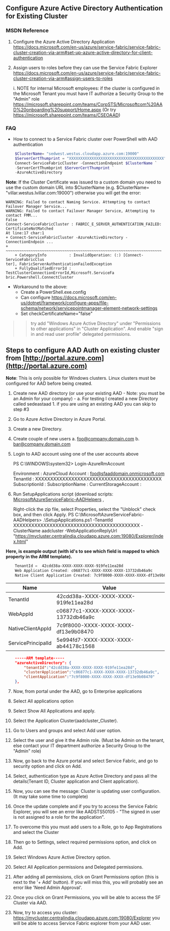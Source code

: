 ## Configure Azure Active Directory Authentication for Existing Cluster

### MSDN Reference
1) Configure the Azure Active Directory Application
https://docs.microsoft.com/en-us/azure/service-fabric/service-fabric-cluster-creation-via-arm#set-up-azure-active-directory-for-client-authentication 

2) Assign users to roles before they can use the Service Fabric Explorer
https://docs.microsoft.com/en-us/azure/service-fabric/service-fabric-cluster-creation-via-arm#assign-users-to-roles 

    i. NOTE for internal Microsoft employees: if the cluster is configured in the Microsoft Tenant you must have IT authorize a Security Group to the "Admin" role
https://microsoft.sharepoint.com/teams/CorpSTS/Microsoftcom%20AAD%20onboarding%20support/Home.aspx
(Or try https://microsoft.sharepoint.com/teams/CSEOAAD)

### FAQ

* How to connect to a Service Fabric cluster over PowerShell with AAD authentication

```PowerShell
    $ClusterName= "sedwest.westus.cloudapp.azure.com:19000"
    $ServerCertThumprint = "XXXXXXXXXXXXXXXXXXXXXXXXXXXXXXXXXXXXXXXXXX"
    Connect-ServiceFabricCluster -ConnectionEndpoint $ClusterName `
    -ServerCertThumbprint $ServerCertThumprint `
    -AzureActiveDirectory
```

**Note**: If the Cluster Certificate was issued to a custom domain you need to use the custom domain URL into $ClusterName (e.g. $ClusterName= "villar.westus.lvillar.com:19000") otherwise you will get the error:

    WARNING: Failed to contact Naming Service. Attempting to contact Failover Manager Service...
    WARNING: Failed to contact Failover Manager Service, Attempting to contact FMM...
    False
    Connect-ServiceFabricCluster : FABRIC_E_SERVER_AUTHENTICATION_FAILED: 
    CertificateNotMatched
    At line:17 char:1
    + Connect-ServiceFabricCluster -AzureActiveDirectory -ConnectionEndpoin ...
    + ~~~~~~~~~~~~~~~~~~~~~~~~~~~~~~~~~~~~~~~~~~~~~~~~~~~~~~~~~~~~~~~~~~~~~
        + CategoryInfo          : InvalidOperation: (:) [Connect-ServiceFabricClus 
    ter], FabricServerAuthenticationFailedException
        + FullyQualifiedErrorId : TestClusterConnectionErrorId,Microsoft.ServiceFa 
    bric.Powershell.ConnectCluster

* Workaround to the above:
    * Create a PowerShell.exe.config
    * Can configure https://docs.microsoft.com/en-us/dotnet/framework/configure-apps/file-schema/network/servicepointmanager-element-network-settings
    * Set checkCertificateName="false" 

>> try add "Windows Azure Active Directory" under "Permissions to other applications" in "Cluster Application". And enable "sign in and read user profile" delegated permissions.


## Steps to configure AAD Auth on existing cluster from [http://portal.azure.com](http://portal.azure.com) 
**Note**: This is only possible for Windows clusters. Linux clusters must be configured for AAD before being created.

1. Create new AAD directory (or use your existing AAD - Note: you must be an Admin for your company) - 
    a. For testing I created a new Directory called sedeastaad
        1. if you are using an existing AAD you can skip to step #3

2. Go to Azure Active Directory in Azure Portal.

3. Create a new Directory.

4. Create couple of new users
    a. foo@company.domain.com
    b. bar@company.domain.com 

5. Login to AAD account using one of the user accounts above

    PS C:\WINDOWS\system32> Login-AzureRmAccount

    Environment           : AzureCloud
    Account               : foo@sfaaddomain.onmicrosoft.com
    TenantId              : XXXXXXXXXXXXXXXXXXXXXXXXXXXXXXXXXXXXXXXXXX
    SubscriptionId        : 
    SubscriptionName      : 
    CurrentStorageAccount :  

6. Run SetupApplications script (download scripts: [MicrosoftAzureServiceFabric-AADHelpers](https://github.com/robotechredmond/Azure-PowerShell-Snippets/tree/master/MicrosoftAzureServiceFabric-AADHelpers/AADTool) , 

    Right-click the zip file, select Properties, select the "Unblock" check box, and then click Apply.
    PS C:\MicrosoftAzureServiceFabric-AADHelpers> .\SetupApplications.ps1 -TenantId XXXXXXXXXXXXXXXXXXXXXXXXXXXXXXXXXXXXXXXXXX -ClusterName aadcluster -WebApplicationReplyUrl "https://mycluster.centralindia.cloudapp.azure.com:19080/Explorer/index.html"
    
**Here, is example output (with id's to see which field is mapped to which property in the ARM template).**

```PowerShell
    TenantId =  42cdd38a-XXXX-XXXX-XXXX-919fe11ea28d
    Web Application Created: c06877c1-XXXX-XXXX-XXXX-13732db46a9c
    Native Client Application Created: 7c9f8000-XXXX-XXXX-XXXX-df13e9b08470
```

  | Name | Value |
  |---|---|
  |TenantId                       |42cdd38a-XXXX-XXXX-XXXX-919fe11ea28d|
  |WebAppId                       |c06877c1-XXXX-XXXX-XXXX-13732db46a9c|
  |NativeClientAppId              |7c9f8000-XXXX-XXXX-XXXX-df13e9b08470|
  |ServicePrincipalId             |5e994fd7-XXXX-XXXX-XXXX-ab44178c1568|

```json
    -----ARM template-----
    "azureActiveDirectory": {
        "tenantId":"42cdd38a-XXXX-XXXX-XXXX-919fe11ea28d",
        "clusterApplication":"c06877c1-XXXX-XXXX-XXXX-13732db46a9c",
        "clientApplication":"7c9f8000-XXXX-XXXX-XXXX-df13e9b08470"
    },
```

7. Now, from portal under the AAD, go to Enterprise applications

8. Select All applications option

9. Select Show All Applications and apply.

10. Select the Application Cluster(aadcluster_Cluster).

11. Go to Users and groups and select Add user option.

12. Select the user and give it the Admin role. (Must be Admin on the tenant, else contact your IT department authorize a Security Group to the "Admin" role)

13. Now, go back to the Azure portal and select Service Fabric, and go to security option and click on Add.

14. Select, authentication type as Azure Active Directory and pass all the details(Tenant ID, Cluster application and Client application).

15. Now, you can see the message: Cluster is updating user configuration. (It may take some time to complete)

16. Once the update complete and if you try to access the Service Fabric Explorer, you will see an error like AADSTS50105 - "The signed in user is not assigned to a role for the application".

17. To overcome this you must add users to a Role, go to App Registrations and select the Cluster 

18. Then go to Settings, select required permissions option, and click on Add.

19. Select Windows Azure Active Directory option.

20. Select All Application permissions and Delegated permissions.

21. After adding all permissions, click on Grant Permissions option (this is next to the '+ Add' button). 
    If you will miss this, you will probably see an error like 'Need Admin Approval'.

22. Once you click on Grant Permissions, you will be able to access the SF Cluster via AAD.

23. Now, try to access you cluster: https://mycluster.centralindia.cloudapp.azure.com:19080/Explorer 
    you will be able to access Service Fabric explorer from your AAD user.

